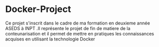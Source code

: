 # Docker-Project
Ce projet s'inscrit dans le cadre de ma formation en deuxieme année ASEDS à INPT .Il représente le projet de fin de matiere de la conteunarisation et il permet de mettre en pratiques les connaissances acquises en utilisant la technologie Docker
